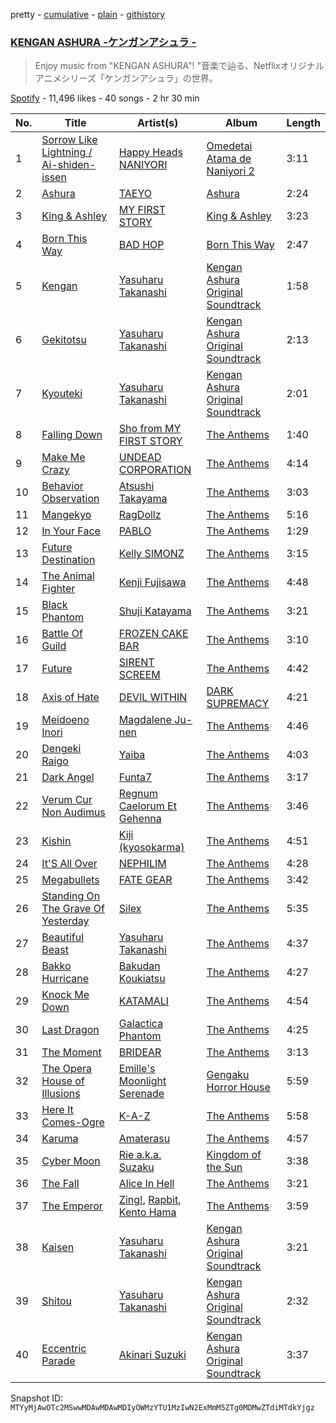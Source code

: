 pretty - [cumulative](/playlists/cumulative/37i9dQZF1DX1jG0L1fT9fh.md) - [plain](/playlists/plain/37i9dQZF1DX1jG0L1fT9fh) - [githistory](https://github.githistory.xyz/mackorone/spotify-playlist-archive/blob/main/playlists/plain/37i9dQZF1DX1jG0L1fT9fh)

### [KENGAN ASHURA \-ケンガンアシュラ \-](https://open.spotify.com/playlist/37i9dQZF1DX1jG0L1fT9fh)

> Enjoy music from "KENGAN ASHURA"! "音楽で辿る、Netflixオリジナルアニメシリーズ「ケンガンアシュラ」の世界。

[Spotify](https://open.spotify.com/user/spotify) - 11,496 likes - 40 songs - 2 hr 30 min

| No. | Title | Artist(s) | Album | Length |
|---|---|---|---|---|
| 1 | [Sorrow Like Lightning / Ai\-shiden\-issen](https://open.spotify.com/track/6je3xFNqYLYLUp12JX8b8o) | [Happy Heads NANIYORI](https://open.spotify.com/artist/6jkKuw4J4SWKrPQCcPGEYl) | [Omedetai Atama de Naniyori 2](https://open.spotify.com/album/6TmQRe8HMrOoGatMBLP3Tf) | 3:11 |
| 2 | [Ashura](https://open.spotify.com/track/3s0gzo5HXzWsNWIZehFEGP) | [TAEYO](https://open.spotify.com/artist/2nZaGgjgDDlxleFV47azlV) | [Ashura](https://open.spotify.com/album/2t9jICyK70zMX3ESeb2X1C) | 2:24 |
| 3 | [King & Ashley](https://open.spotify.com/track/3TeMXdcKef8xeWrjepm2IP) | [MY FIRST STORY](https://open.spotify.com/artist/6cutt8thPFUICMfxaYerWd) | [King & Ashley](https://open.spotify.com/album/31usMFo80loZLgeHF7yljO) | 3:23 |
| 4 | [Born This Way](https://open.spotify.com/track/58d9FID3lkY1DhHuQ71Vsf) | [BAD HOP](https://open.spotify.com/artist/3FCZbxRcaSgYfklG2HCFh2) | [Born This Way](https://open.spotify.com/album/0cYPt4ip9CIeeg6e3v3Yzp) | 2:47 |
| 5 | [Kengan](https://open.spotify.com/track/6TAg3R8ku21TdzZxjzxcBM) | [Yasuharu Takanashi](https://open.spotify.com/artist/64mecceQewFCKwCK6JBW0o) | [Kengan Ashura Original Soundtrack](https://open.spotify.com/album/4RWidQYHU2iYiQd45LbwqD) | 1:58 |
| 6 | [Gekitotsu](https://open.spotify.com/track/1a3zRVtzkUWPv2BydOJD6D) | [Yasuharu Takanashi](https://open.spotify.com/artist/64mecceQewFCKwCK6JBW0o) | [Kengan Ashura Original Soundtrack](https://open.spotify.com/album/4RWidQYHU2iYiQd45LbwqD) | 2:13 |
| 7 | [Kyouteki](https://open.spotify.com/track/5gVXEEc2duUZGurJdWmFh6) | [Yasuharu Takanashi](https://open.spotify.com/artist/64mecceQewFCKwCK6JBW0o) | [Kengan Ashura Original Soundtrack](https://open.spotify.com/album/4RWidQYHU2iYiQd45LbwqD) | 2:01 |
| 8 | [Falling Down](https://open.spotify.com/track/1S1WY8NrmFtfXCcBVNR3VU) | [Sho from MY FIRST STORY](https://open.spotify.com/artist/1jKNfjAbRBcv3zF7IzMLs5) | [The Anthems](https://open.spotify.com/album/3IN2b696fNjU1amGL72mGX) | 1:40 |
| 9 | [Make Me Crazy](https://open.spotify.com/track/1NGVBsYwWj2vQzYzbI5iuM) | [UNDEAD CORPORATION](https://open.spotify.com/artist/6fKT4n1tGdjiH5RwNRQuTf) | [The Anthems](https://open.spotify.com/album/3IN2b696fNjU1amGL72mGX) | 4:14 |
| 10 | [Behavior Observation](https://open.spotify.com/track/2B6nwTxNSAoWPaS29ZXuRv) | [Atsushi Takayama](https://open.spotify.com/artist/4GnYTjP3C8x0bc7tDC4Q39) | [The Anthems](https://open.spotify.com/album/3IN2b696fNjU1amGL72mGX) | 3:03 |
| 11 | [Mangekyo](https://open.spotify.com/track/4f9bgUzRaOgU60wh21f3Pe) | [RagDollz](https://open.spotify.com/artist/0845Sw8wbdSxNlXI0MuLM5) | [The Anthems](https://open.spotify.com/album/3IN2b696fNjU1amGL72mGX) | 5:16 |
| 12 | [In Your Face](https://open.spotify.com/track/5Db1wwBs4EnV2m0eDYqnn0) | [PABLO](https://open.spotify.com/artist/395Le6nBY9v6viVKGYAIYw) | [The Anthems](https://open.spotify.com/album/3IN2b696fNjU1amGL72mGX) | 1:29 |
| 13 | [Future Destination](https://open.spotify.com/track/4MQYAcBPtoqzxRfjqfLdET) | [Kelly SIMONZ](https://open.spotify.com/artist/5a3m1liYxcUqUUy2PrLqrn) | [The Anthems](https://open.spotify.com/album/3IN2b696fNjU1amGL72mGX) | 3:15 |
| 14 | [The Animal Fighter](https://open.spotify.com/track/17A4H0UWOhg2UU6b61Jwkl) | [Kenji Fujisawa](https://open.spotify.com/artist/4TS6AwQfVNJPJ7uyy7bBTr) | [The Anthems](https://open.spotify.com/album/3IN2b696fNjU1amGL72mGX) | 4:48 |
| 15 | [Black Phantom](https://open.spotify.com/track/3tQOseJNUgEWVnXdOPz2tF) | [Shuji Katayama](https://open.spotify.com/artist/6gKYymdsQkVKnSegqIetJn) | [The Anthems](https://open.spotify.com/album/3IN2b696fNjU1amGL72mGX) | 3:21 |
| 16 | [Battle Of Guild](https://open.spotify.com/track/3K2P8Wlh03fQFqqlpSqm7i) | [FROZEN CAKE BAR](https://open.spotify.com/artist/7w2gXXwOMNp3Et2Zrkn1X1) | [The Anthems](https://open.spotify.com/album/3IN2b696fNjU1amGL72mGX) | 3:10 |
| 17 | [Future](https://open.spotify.com/track/5rppHD1qvH3fkMSeyDlyYP) | [SIRENT SCREEM](https://open.spotify.com/artist/1ECaxUFJDossYsI2sQDEIS) | [The Anthems](https://open.spotify.com/album/3IN2b696fNjU1amGL72mGX) | 4:42 |
| 18 | [Axis of Hate](https://open.spotify.com/track/1c0frdeaCzLdjbrCOUCK6m) | [DEVIL WITHIN](https://open.spotify.com/artist/1WxDdqrmfrP0cLQrHGKGbh) | [DARK SUPREMACY](https://open.spotify.com/album/3Yh2NVT8r1ETPr5YY6KCZZ) | 4:21 |
| 19 | [Meidoeno Inori](https://open.spotify.com/track/6yj5Ldyz5EdUnnizXPKepf) | [Magdalene Ju\-nen](https://open.spotify.com/artist/4r1sqt1LvF3DS6Rl2LiRY8) | [The Anthems](https://open.spotify.com/album/3IN2b696fNjU1amGL72mGX) | 4:46 |
| 20 | [Dengeki Raigo](https://open.spotify.com/track/3ZMWZMwLCHsK4I4YNpigb7) | [Yaiba](https://open.spotify.com/artist/1VcaxZthCTarsWINFwCtqD) | [The Anthems](https://open.spotify.com/album/3IN2b696fNjU1amGL72mGX) | 4:03 |
| 21 | [Dark Angel](https://open.spotify.com/track/69DYEtc8SCKzx4PK9FdK7f) | [Funta7](https://open.spotify.com/artist/2krWYpg7HWSuDZjWkGXZTq) | [The Anthems](https://open.spotify.com/album/3IN2b696fNjU1amGL72mGX) | 3:17 |
| 22 | [Verum Cur Non Audimus](https://open.spotify.com/track/5fEP8Qw7qjHJjeXqpN1JUr) | [Regnum Caelorum Et Gehenna](https://open.spotify.com/artist/79qppKV7LKL4UFgduERULU) | [The Anthems](https://open.spotify.com/album/3IN2b696fNjU1amGL72mGX) | 3:46 |
| 23 | [Kishin](https://open.spotify.com/track/32ZA6l8PSA9TeYwDGNQcqj) | [Kiji \(kyosokarma\)](https://open.spotify.com/artist/1i21yMnYVUPNt1P11KgL7Q) | [The Anthems](https://open.spotify.com/album/3IN2b696fNjU1amGL72mGX) | 4:51 |
| 24 | [It'S All Over](https://open.spotify.com/track/78AzjAaKfTvjQd2iag7tTV) | [NEPHILIM](https://open.spotify.com/artist/6isk6nx6xYebS79QYxOBph) | [The Anthems](https://open.spotify.com/album/3IN2b696fNjU1amGL72mGX) | 4:28 |
| 25 | [Megabullets](https://open.spotify.com/track/62j0fL39FXTC1MESnE4OHM) | [FATE GEAR](https://open.spotify.com/artist/5zOBafh1JUFBrzmQ79X3Zy) | [The Anthems](https://open.spotify.com/album/3IN2b696fNjU1amGL72mGX) | 3:42 |
| 26 | [Standing On The Grave Of Yesterday](https://open.spotify.com/track/45d1ZHgovMGa4mxUaEKZJq) | [Silex](https://open.spotify.com/artist/5b4dgfs4gSLnZMCqv8MVQM) | [The Anthems](https://open.spotify.com/album/3IN2b696fNjU1amGL72mGX) | 5:35 |
| 27 | [Beautiful Beast](https://open.spotify.com/track/3WsND7uhaaKXfpTCCG2qW8) | [Yasuharu Takanashi](https://open.spotify.com/artist/64mecceQewFCKwCK6JBW0o) | [The Anthems](https://open.spotify.com/album/3IN2b696fNjU1amGL72mGX) | 4:37 |
| 28 | [Bakko Hurricane](https://open.spotify.com/track/0VASGU2IKp7RYLlzLTyk8C) | [Bakudan Koukiatsu](https://open.spotify.com/artist/3K33ThCVpVcb9I1DGPWonM) | [The Anthems](https://open.spotify.com/album/3IN2b696fNjU1amGL72mGX) | 4:27 |
| 29 | [Knock Me Down](https://open.spotify.com/track/5s2IZgW9Iux4FvzLAA1TDP) | [KATAMALI](https://open.spotify.com/artist/05TvhWQHUWZBos0p1NvqnI) | [The Anthems](https://open.spotify.com/album/3IN2b696fNjU1amGL72mGX) | 4:54 |
| 30 | [Last Dragon](https://open.spotify.com/track/4NXoe2tMLhiet9OJ0m86si) | [Galactica Phantom](https://open.spotify.com/artist/3T9Wq1PFVpwTXCmkihCmAF) | [The Anthems](https://open.spotify.com/album/3IN2b696fNjU1amGL72mGX) | 4:25 |
| 31 | [The Moment](https://open.spotify.com/track/1Fcuessr5u6AG94Kurz2y3) | [BRIDEAR](https://open.spotify.com/artist/3h6F7NaadGF3Ayf3FJBjdR) | [The Anthems](https://open.spotify.com/album/3IN2b696fNjU1amGL72mGX) | 3:13 |
| 32 | [The Opera House of Illusions](https://open.spotify.com/track/5Kub0TfM6VtZM4aUPMLksB) | [Emille's Moonlight Serenade](https://open.spotify.com/artist/6WefiwN2CEiEf8y5wyl2Rx) | [Gengaku Horror House](https://open.spotify.com/album/3GASUfKPKUcxOEPWSBMzxq) | 5:59 |
| 33 | [Here It Comes\-Ogre](https://open.spotify.com/track/1YlQD45CGr7z2ZZzKP3FQr) | [K\-A\-Z](https://open.spotify.com/artist/5DhycJUgBtSUvUuLPPTZFc) | [The Anthems](https://open.spotify.com/album/3IN2b696fNjU1amGL72mGX) | 5:58 |
| 34 | [Karuma](https://open.spotify.com/track/3GCKrG98s94uax7AVa3eOO) | [Amaterasu](https://open.spotify.com/artist/57Jp2FcAxMLH8UpSGhRBWG) | [The Anthems](https://open.spotify.com/album/3IN2b696fNjU1amGL72mGX) | 4:57 |
| 35 | [Cyber Moon](https://open.spotify.com/track/7ki0Hij3iEmpgpCUSmmFo2) | [Rie a.k.a\. Suzaku](https://open.spotify.com/artist/4fK9DBwFEOUlBeAGpsf317) | [Kingdom of the Sun](https://open.spotify.com/album/01z8YeW6P5smczs2o6v5tw) | 3:38 |
| 36 | [The Fall](https://open.spotify.com/track/6Uz9WOKaZNpTApx0E1Rnot) | [Alice In Hell](https://open.spotify.com/artist/7mHNLf3TP7WwIkNXuw3050) | [The Anthems](https://open.spotify.com/album/3IN2b696fNjU1amGL72mGX) | 3:21 |
| 37 | [The Emperor](https://open.spotify.com/track/6YJxp0Lkm5mR3VVDoriHSV) | [Zing!](https://open.spotify.com/artist/6EbdfiSSNNCWQuBf050z8T), [Rapbit](https://open.spotify.com/artist/7qtLoCkVxJO9Kykqnpngi1), [Kento Hama](https://open.spotify.com/artist/5mkifMgDqmOi6qKZMkboOf) | [The Anthems](https://open.spotify.com/album/3IN2b696fNjU1amGL72mGX) | 3:59 |
| 38 | [Kaisen](https://open.spotify.com/track/5bLRqYAgLYiA04kUGukwT6) | [Yasuharu Takanashi](https://open.spotify.com/artist/64mecceQewFCKwCK6JBW0o) | [Kengan Ashura Original Soundtrack](https://open.spotify.com/album/4RWidQYHU2iYiQd45LbwqD) | 3:21 |
| 39 | [Shitou](https://open.spotify.com/track/0KAdaH8W42wWW0WE8uE8Lh) | [Yasuharu Takanashi](https://open.spotify.com/artist/64mecceQewFCKwCK6JBW0o) | [Kengan Ashura Original Soundtrack](https://open.spotify.com/album/4RWidQYHU2iYiQd45LbwqD) | 2:32 |
| 40 | [Eccentric Parade](https://open.spotify.com/track/0neSATRBSylvwnttpqxUwK) | [Akinari Suzuki](https://open.spotify.com/artist/6BZSloar9skDGo2lVsveeC) | [Kengan Ashura Original Soundtrack](https://open.spotify.com/album/4RWidQYHU2iYiQd45LbwqD) | 3:37 |

Snapshot ID: `MTYyMjAwOTc2MSwwMDAwMDAwMDIyOWMzYTU1MzIwN2ExMmM5ZTg0MDMwZTdiMTdkYjgz`
